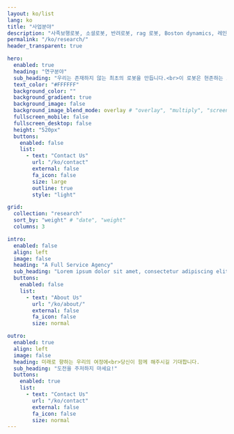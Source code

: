 ```yaml
---
layout: ko/list
lang: ko
title: "사업분야"
description: "사족보행로봇, 소셜로봇, 반려로봇, rag 로봇, Boston dynamics, 레인보우로보틱스, unitree, 알지에이, 알지에이아이엔씨"
permalink: "/ko/research/"
header_transparent: true

hero:
  enabled: true
  heading: "연구분야"
  sub_heading: "우리는 존재하지 않는 최초의 로봇을 만듭니다.<br>이 로봇은 현존하는 모든 로봇기술의 집약체입니다.<br>기계공학, 인공지능, 전자공학, 제어공학, 재료공학 등<br>공학의 모든 영역 뿐만 아니라 로봇의 미적 완성을 위한<br>디자인 분야를 망라하는 최고의 전문가들이 모여<br>자유롭고 독립적으로 연구하며 협업을 통해<br>넓은 시야를 가지고 스스로의 역량을 제고합니다."
  text_color: "#FFFFFF"
  background_color: ""
  background_gradient: true
  background_image: false
  background_image_blend_mode: overlay # "overlay", "multiply", "screen"
  fullscreen_mobile: false
  fullscreen_desktop: false
  height: "520px"
  buttons:
    enabled: false
    list:
      - text: "Contact Us"
        url: "/ko/contact"
        external: false
        fa_icon: false
        size: large
        outline: true
        style: "light"

grid:
  collection: "research"
  sort_by: "weight" # "date", "weight"
  columns: 3

intro:
  enabled: false
  align: left
  image: false
  heading: "A Full Service Agency"
  sub_heading: "Lorem ipsum dolor sit amet, consectetur adipiscing elit. Ut eget sapien in elit semper accumsan. Pellentesque accumsan ut tortor eu varius. Sed id tincidunt massa, ut egestas orci."
  buttons:
    enabled: false
    list:
      - text: "About Us"
        url: "/ko/about/"
        external: false
        fa_icon: false
        size: normal

outro:
  enabled: true
  align: left
  image: false
  heading: 미래로 향하는 우리의 여정에<br>당신이 함께 해주시길 기대합니다.
  sub_heading: "도전을 주저하지 마세요!"
  buttons:
    enabled: true
    list:
      - text: "Contact Us"
        url: "/ko/contact"
        external: false
        fa_icon: false
        size: normal
---
```

